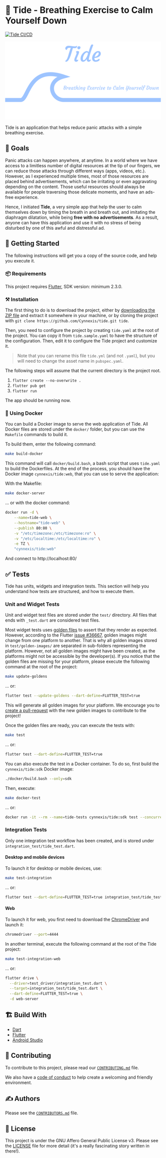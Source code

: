 # :ocean: Tide - Breathing Exercise to Calm Yourself Down

[![Tide CI/CD](https://github.com/Cynnexis/tide/actions/workflows/main.yml/badge.svg)](https://github.com/Cynnexis/tide/actions/workflows/main.yml)

![Tide Cover](assets/images/cover.png)

Tide is an application that helps reduce panic attacks with a simple breathing exercise.

## :dart: Goals

Panic attacks can happen anywhere, at anytime.
In a world where we have access to a limitless number of digital resources at the tip of our fingers, we can reduce those attacks through different ways (apps, videos, etc.).
However, as I experienced multiple times, most of those resources are placed behind advertisements, which can be irritating or even aggravating depending on the content.
Those useful resources should always be available for people traversing those delicate moments, and have an ads-free experience.

Hence, I initiated **Tide**, a very simple app that help the user to calm themselves down by timing the breath in and breath out, and imitating the diaphragm dilatation, while being **free with no advertisements**.
As a result, anyone can have this application and use it with no stress of being disturbed by one of this awful and distressful ad.

## :electric_plug: Getting Started

The following instructions will get you a copy of the source code, and help you execute it.

### :package: Requirements

This project requires [Flutter][flutter-install], SDK version: minimum 2.3.0.

### :hammer_and_pick: Installation

The first thing to do is to download the project, either by [downloading the ZIP file][tide-zip] and extract it somewhere in your machine, or by cloning the project with `git clone https://github.com/Cynnexis/tide.git tide`.

Then, you need to configure the project by creating `tide.yaml` at the root of the project.
You can copy it from `tide.sample.yaml` to have the structure of the configuration.
Then, edit it to configure the Tide project and customize it.

> Note that you can rename this file `tide.yml` (and not `.yaml`), but you will need to change the asset name in `pubspec.yaml`.

The following steps will assume that the current directory is the project root.

1. `flutter create --no-overwrite .`
2. `flutter pub get`
3. `flutter run`

The app should be running now.

### :whale: Using Docker

You can build a Docker image to serve the web application of Tide.
All Docker files are stored under the `docker/` folder, but you can use the `Makefile` commands to build it.

To build them, enter the following command:

```bash
make build-docker
```

This command will call `docker/build.bash`, a bash script that uses `tide.yaml` to build the Dockerfiles.
At the end of the process, you should have the Docker image `cynnexis/tide:web`, that you can use to serve the application:

With the Makefile:

```bash
make docker-server
```

... or with the docker command:

```bash
docker run -d \
	--name=tide-web \
	--hostname="tide-web" \
	--publish 80:80 \
	-v "/etc/timezone:/etc/timezone:ro" \
	-v "/etc/localtime:/etc/localtime:ro" \
	-e TZ \
	"cynnexis/tide:web"
```

And connect to http://localhost:80/

## :white_check_mark: Tests

Tide has units, widgets and integration tests.
This section will help you understand how tests are structured, and how to execute them.

### Unit and Widget Tests

Unit and widget test files are stored under the `test/` directory.
All files that ends with `_test.dart` are considered test files.

Most widget tests uses [golden files](https://api.flutter.dev/flutter/flutter_test/matchesGoldenFile.html) to assert that they render as expected.
However, according to the Flutter [issue #36667](https://github.com/flutter/flutter/issues/36667), golden images might change from one platform to another.
That is why all golden images stored in `test/golden-images/` are separated in sub-folders representing the platform.
However, not all golden images might have been created, as the platforms might not be accessible by the developer(s).
If you notice that the golden files are missing for your platform, please execute the following command at the root of the project:

```bash
make update-goldens
```

... or:

```bash
flutter test --update-goldens --dart-define=FLUTTER_TEST=true
```

This will generate all golden images for your platform.
We encourage you to [create a pull-request](https://github.com/Cynnexis/tide/compare) with the new golden images to contribute to the project!

Once the golden files are ready, you can execute the tests with:

```bash
make test
```

... or:

```bash
flutter test --dart-define=FLUTTER_TEST=true
```

You can also execute the test in a Docker container.
To do so, first build the `cynnexis/tide:sdk` Docker image:

```bash
./docker/build.bash --only=sdk
```

Then, execute:

```bash
make docker-test
```

... or:

```bash
docker run -it --rm --name=tide-tests cynnexis/tide:sdk test --concurrency=1 --dart-define=FLUTTER_TEST=true
```

### Integration Tests

Only one integration test workflow has been created, and is stored under `integration_test/tide_test.dart`.

#### Desktop and mobile devices

To launch it for desktop or mobile devices, use:

```bash
make test-integration
```

... or:

```bash
flutter test --dart-define=FLUTTER_TEST=true integration_test/tide_test.dart
```

#### Web

To launch it for web, you first need to download the [ChromeDriver](https://docs.flutter.dev/cookbook/testing/integration/introduction#5b-web) and launch it:

```bash
chromedriver --port=4444
```

In another terminal, execute the following command at the root of the Tide project:

```bash
make test-integration-web
```

... or:

```bash
flutter drive \
  --driver=test_driver/integration_test.dart \
  --target=integration_test/tide_test.dart \
  --dart-define=FLUTTER_TEST=true \
  -d web-server
```

## :building_construction: Build With

* [Dart][dart]
* [Flutter][flutter]
* [Android Studio][android-studio]

## :handshake: Contributing

To contribute to this project, please read our [`CONTRIBUTING.md`][contributing] file.

We also have a [code of conduct][code-of-conduct] to help create a welcoming and friendly
environment.

## :writing_hand: Authors

Please see the [`CONTRIBUTORS.md`][contributors] file.

## :page_facing_up: License

This project is under the GNU Affero General Public License v3. Please see the [LICENSE][license] file for more detail (it's a really fascinating story written in there!).

[flutter-install]: https://flutter.dev/docs/get-started/install
[tide-zip]: https://github.com/Cynnexis/tide/archive/main.zip
[flutter]: https://flutter.dev/
[dart]: https://dart.dev/
[android-studio]: https://developer.android.com/studio
[cynnexis]: https://github.com/Cynnexis
[contributing]: CONTRIBUTING.md
[contributors]: CONTRIBUTORS.md
[code-of-conduct]: CODE_OF_CONDUCT.md
[license]: LICENSE
